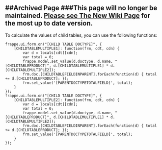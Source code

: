 ##Archived Page
###This page will no longer be maintained.  [Please see The New Wiki Page](https://github.com/frappe/erpnext/wiki/Community-Developed-Custom-Scripts) for the most up to date version.
---

To calculate the values of child tables, you can use the following functions:
```
frappe.ui.form.on("[CHILD TABLE DOCTYPE]", {
	[CHILDTABLEMULTIPLE1]: function(frm, cdt, cdn) {
		var d = locals[cdt][cdn];
		var total = 0;
		frappe.model.set_value(d.doctype, d.name, "[CHILDTABLEPRODUCT]", d.[CHILDTABLEMULTIPLE1] * d.[CHILDTABLEMULTIPLE2]);
        frm.doc.[CHILDTABLEFIELDINPARENT].forEach(function(d) { total += d.[CHILDTABLEPRODUCT]; });
        frm.set_value('[PARENTDOCTYPETOTALFIELD]', total);
	}
});
frappe.ui.form.on("[CHILD TABLE DOCTYPE]", {
	[CHILDTABLEMULTIPLE2]: function(frm, cdt, cdn) {
		var d = locals[cdt][cdn];
		var total = 0;
		frappe.model.set_value(d.doctype, d.name, "[CHILDTABLEPRODUCT]", d.[CHILDTABLEMULTIPLE1] * d.[CHILDTABLEMULTIPLE2]);
        frm.doc.[CHILDTABLEFIELDINPARENT].forEach(function(d) { total += d.[CHILDTABLEPRODUCT]; });
        frm.set_value('[PARENTDOCTYPETOTALFIELD]', total);
	}
});
```